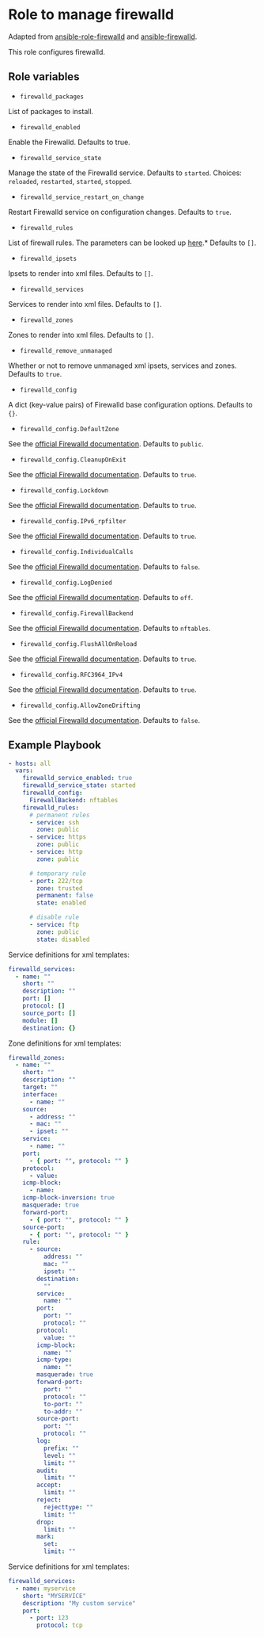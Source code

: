 # Role to manage firewalld

Adapted from [ansible-role-firewalld](https://github.com/aisbergg/ansible-role-firewalld) and [ansible-firewalld](https://github.com/ptrunk/ansible-firewalld).

This role configures firewalld.

## Role variables

* `firewalld_packages`

List of packages to install.

* `firewalld_enabled`

Enable the Firewalld. Defaults to true.

* `firewalld_service_state`

Manage the state of the Firewalld service. Defaults to `started`. Choices: `reloaded`, `restarted`, `started`, `stopped`.

* `firewalld_service_restart_on_change`

Restart Firewalld service on configuration changes. Defaults to `true`.

* `firewalld_rules`

List of firewall rules. The parameters can be looked up [here](https://docs.ansible.com/ansible/latest/modules/firewalld_module.html).* Defaults to `[]`.

* `firewalld_ipsets`

Ipsets to render into xml files. Defaults to `[]`.

* `firewalld_services`

Services to render into xml files. Defaults to `[]`.

* `firewalld_zones`

Zones to render into xml files. Defaults to `[]`.

* `firewalld_remove_unmanaged`

Whether or not to remove unmanaged xml ipsets, services and zones. Defaults to `true`.

* `firewalld_config`

A dict (key-value pairs) of Firewalld base configuration options. Defaults to `{}`.

* `firewalld_config.DefaultZone`

See the [official Firewalld documentation](https://firewalld.org/documentation/configuration/firewalld-conf.html). Defaults to `public`.

* `firewalld_config.CleanupOnExit`

See the [official Firewalld documentation](https://firewalld.org/documentation/configuration/firewalld-conf.html). Defaults to `true`.

* `firewalld_config.Lockdown`

See the [official Firewalld documentation](https://firewalld.org/documentation/configuration/firewalld-conf.html). Defaults to `true`.

* `firewalld_config.IPv6_rpfilter`

See the [official Firewalld documentation](https://firewalld.org/documentation/configuration/firewalld-conf.html). Defaults to `true`.

* `firewalld_config.IndividualCalls`

See the [official Firewalld documentation](https://firewalld.org/documentation/configuration/firewalld-conf.html). Defaults to `false`.

* `firewalld_config.LogDenied`

See the [official Firewalld documentation](https://firewalld.org/documentation/configuration/firewalld-conf.html). Defaults to `off`.

* `firewalld_config.FirewallBackend`

See the [official Firewalld documentation](https://firewalld.org/documentation/configuration/firewalld-conf.html). Defaults to `nftables`.

* `firewalld_config.FlushAllOnReload`

See the [official Firewalld documentation](https://firewalld.org/documentation/configuration/firewalld-conf.html). Defaults to `true`.

* `firewalld_config.RFC3964_IPv4`

See the [official Firewalld documentation](https://firewalld.org/documentation/configuration/firewalld-conf.html). Defaults to `true`.

* `firewalld_config.AllowZoneDrifting`

See the [official Firewalld documentation](https://firewalld.org/documentation/configuration/firewalld-conf.html). Defaults to `false`.

## Example Playbook

```yaml
- hosts: all
  vars:
    firewalld_service_enabled: true
    firewalld_service_state: started
    firewalld_config:
      FirewallBackend: nftables
    firewalld_rules:
      # permanent rules
      - service: ssh
        zone: public
      - service: https
        zone: public
      - service: http
        zone: public

      # temporary rule
      - port: 222/tcp
        zone: trusted
        permanent: false
        state: enabled

      # disable rule
      - service: ftp
        zone: public
        state: disabled
```

Service definitions for xml templates:

```yaml
firewalld_services:
  - name: ""
    short: ""
    description: ""
    port: []
    protocol: []
    source_port: []
    module: []
    destination: {}
```

Zone definitions for xml templates:

```yaml
firewalld_zones:
  - name: ""
    short: ""
    description: ""
    target: ""
    interface:
      - name: ""
    source:
      - address: ""
      - mac: ""
      - ipset: ""
    service:
      - name: ""
    port:
      - { port: "", protocol: "" }
    protocol:
      - value:
    icmp-block:
      - name:
    icmp-block-inversion: true
    masquerade: true
    forward-port:
      - { port: "", protocol: "" }
    source-port:
      - { port: "", protocol: "" }
    rule:
      - source:
          address: ""
          mac: ""
          ipset: ""
        destination:
          ""
        service:
          name: ""
        port:
          port: ""
          protocol: ""
        protocol:
          value: ""
        icmp-block:
          name: ""
        icmp-type:
          name: ""
        masquerade: true
        forward-port:
          port: ""
          protocol: ""
          to-port: ""
          to-addr: ""
        source-port:
          port: ""
          protocol: ""
        log:
          prefix: ""
          level: ""
          limit: ""
        audit:
          limit: ""
        accept:
          limit: ""
        reject:
          rejecttype: ""
          limit: ""
        drop:
          limit: ""
        mark:
          set:
          limit: ""
```

Service definitions for xml templates:

```yaml
firewalld_services:
  - name: myservice
    short: "MYSERVICE"
    description: "My custom service"
    port:
      - port: 123
        protocol: tcp
```
